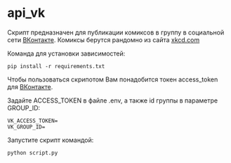# api_vk

Скрипт предназначен для публикации комиксов в группу в социальной сети [ВКонтакте](https://vk.com/). Комиксы берутся рандомно из сайта [xkcd.com](https://xkcd.com/)

Команда для установки зависимостей:
``` 
pip install -r requirements.txt
``` 
Чтобы пользоваться скрипотом Вам понадобится токен access_token для [ВКонтакте](https://vk.com/).

Задайте ACCESS_TOKEN в файле .env, а также id группы в параметре GROUP_ID:
```
VK_ACCESS_TOKEN=
VK_GROUP_ID=
```
Запустите скрипт командой:
```
python script.py
```